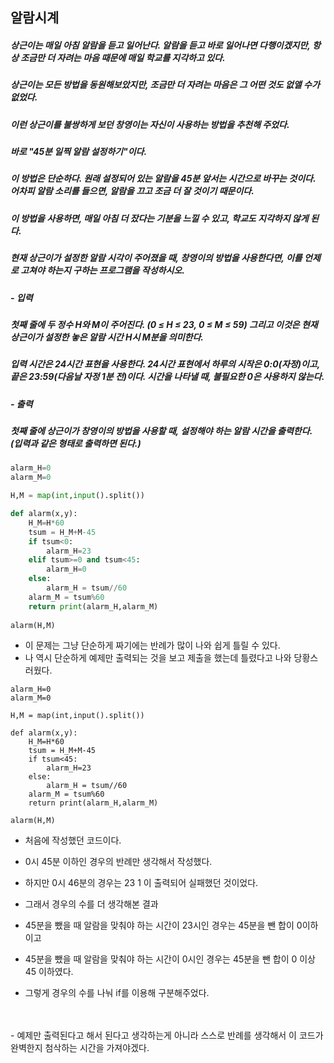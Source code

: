 ## 알람시계
##### 상근이는 매일 아침 알람을 듣고 일어난다. 알람을 듣고 바로 일어나면 다행이겠지만, 항상 조금만 더 자려는 마음 때문에 매일 학교를 지각하고 있다.

##### 상근이는 모든 방법을 동원해보았지만, 조금만 더 자려는 마음은 그 어떤 것도 없앨 수가 없었다.

##### 이런 상근이를 불쌍하게 보던 창영이는 자신이 사용하는 방법을 추천해 주었다.

##### 바로 "45분 일찍 알람 설정하기"이다.

##### 이 방법은 단순하다. 원래 설정되어 있는 알람을 45분 앞서는 시간으로 바꾸는 것이다. 어차피 알람 소리를 들으면, 알람을 끄고 조금 더 잘 것이기 때문이다.
#####  이 방법을 사용하면, 매일 아침 더 잤다는 기분을 느낄 수 있고, 학교도 지각하지 않게 된다.

##### 현재 상근이가 설정한 알람 시각이 주어졌을 때, 창영이의 방법을 사용한다면, 이를 언제로 고쳐야 하는지 구하는 프로그램을 작성하시오.

##### - 입력
##### 첫째 줄에 두 정수 H와 M이 주어진다. (0 ≤ H ≤ 23, 0 ≤ M ≤ 59) 그리고 이것은 현재 상근이가 설정한 놓은 알람 시간 H시 M분을 의미한다.

##### 입력 시간은 24시간 표현을 사용한다. 24시간 표현에서 하루의 시작은 0:0(자정)이고, 끝은 23:59(다음날 자정 1분 전)이다. 시간을 나타낼 때, 불필요한 0은 사용하지 않는다.

##### - 출력
##### 첫째 줄에 상근이가 창영이의 방법을 사용할 때, 설정해야 하는 알람 시간을 출력한다. (입력과 같은 형태로 출력하면 된다.)

```python
alarm_H=0
alarm_M=0

H,M = map(int,input().split())

def alarm(x,y):
    H_M=H*60
    tsum = H_M+M-45
    if tsum<0:
        alarm_H=23
    elif tsum>=0 and tsum<45:
        alarm_H=0
    else:    
        alarm_H = tsum//60
    alarm_M = tsum%60
    return print(alarm_H,alarm_M)
    
alarm(H,M)
```

- 이 문제는 그냥 단순하게 짜기에는 반례가 많이 나와 쉽게 틀릴 수 있다.
- 나 역시 단순하게 예제만 출력되는 것을 보고 제출을 했는데 틀렸다고 나와 당황스러웠다.


```
alarm_H=0
alarm_M=0

H,M = map(int,input().split())

def alarm(x,y):
    H_M=H*60
    tsum = H_M+M-45
    if tsum<45:
        alarm_H=23
    else:    
        alarm_H = tsum//60
    alarm_M = tsum%60
    return print(alarm_H,alarm_M)
    
alarm(H,M)
```
- 처음에 작성했던 코드이다.
- 0시 45분 이하인 경우의 반례만 생각해서 작성했다.
- 하지만 0시 46분의 경우는 23 1 이 출력되어 실패했던 것이었다.

- 그래서 경우의 수를 더 생각해본 결과
- 45분을 뺐을 때 알람을 맞춰야 하는 시간이 23시인 경우는 45분을 뺀 합이 0이하이고
- 45분을 뺐을 때 알람을 맞춰야 하는 시간이 0시인 경우는 45분을 뺀 합이 0 이상 45 이하였다.
- 그렇게 경우의 수를 나눠 if를 이용해 구분해주었다.
<br>
<br>
- 예제만 출력된다고 해서 된다고 생각하는게 아니라 스스로 반례를 생각해서 이 코드가 완벽한지 첨삭하는 시간을 가져야겠다.
